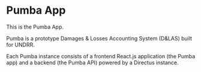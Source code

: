 # Pumba App

This is the Pumba App.

Pumba is a prototype Damages & Losses Accounting System (D&LAS) built for UNDRR.

Each Pumba instance consists of a frontend React.js application (the Pumba app) and a backend (the Pumba API) powered by a Directus instance.
